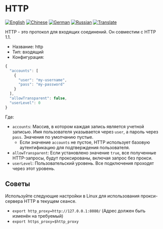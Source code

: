 # HTTP

[![English](../resources/english.svg)](https://www.v2ray.com/en/configuration/protocols/http.html) [![Chinese](../resources/chinese.svg)](https://www.v2ray.com/chapter_02/protocols/http.html) [![German](../resources/german.svg)](https://www.v2ray.com/de/configuration/protocols/http.html) [![Russian](../resources/russian.svg)](https://www.v2ray.com/ru/configuration/protocols/http.html) [![Translate](../resources/lang.svg)](https://crowdin.com/project/v2ray)

HTTP - это протокол для входящих соединений. Он совместим с HTTP 1.1.

* Название: http
* Тип: входящий
* Конфигурация:

```javascript
{
  "accounts": [
    {
      "user": "my-username",
      "pass": "my-password"
    }
  ],
  "allowTransparent": false,
  "userLevel": 0
}
```

Где:

* `accounts`: Массив, в котором каждая запись является учетной записью. Имя пользователя указывается через `user`, а пароль через `pass`. Значения по умолчанию пустые. 
  * Если значение `accounts` не пустое, HTTP использует базовую аутентификацию для подтверждения пользователя.
* ` allowTransparent `: Если установлено значение ` true `, все полученные HTTP-запросы, будут проксированы, включая запрос без прокси.
* ` userLevel `: Пользовательский уровень. Все подключения проходят через этот уровень.

## Советы

Используйте следующие настройки в Linux для использования прокси-сервера HTTP в текущем сеансе.

* `export http_proxy=http://127.0.0.1:8080/` (Адрес должен быть изменён на требуемый)
* `export https_proxy=$http_proxy`